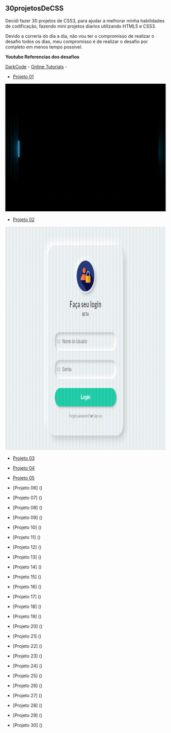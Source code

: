 ## 30projetosDeCSS

Decidi fazer 30 projetos de CSS3, para ajudar a melhorar minha habilidades de codificação, fazendo mini projetos diarios utilizando HTML5 e CSS3.

Devido a correria do dia a dia, não vou ter o compromisso de realizar o desafio
todos os dias, meu compromisso é de realizar o desafio por completo em menos tempo possível.

**Youtube Referencias dos desafios**

 [DarkCode](https://www.youtube.com/channel/UCD3KVjbb7aq2OiOffuungzw) - 
 [Online Tutorials](https://www.youtube.com/channel/UCbwXnUipZsLfUckBPsC7Jog) -

 - [Projeto 01](https://github.com/glauberbandeira/30projetosCSS/tree/master/01)
 <img src="https://github.com/glauberbandeira/30projetosCSS/blob/master/images/01.gif" width="700" height="400">
 
 - [Projeto 02](https://github.com/glauberbandeira/30projetosCSS/tree/master/02)
 <img src="https://github.com/glauberbandeira/30projetosCSS/blob/master/02/login.gif" width="800" height="700">

 - [Projeto 03](https://github.com/glauberbandeira/30projetosCSS/tree/master/03) 
 
 - [Projeto 04](https://github.com/glauberbandeira/30projetosCSS/tree/master/04)
 
 - [Projeto 05](https://github.com/glauberbandeira/30projetosCSS/tree/master/05)
 
 - [Projeto 06] ()
 - [Projeto 07] ()
 - [Projeto 08] ()
 - [Projeto 09] ()
 - [Projeto 10] ()
 - [Projeto 11] ()
 - [Projeto 12] ()
 - [Projeto 13] ()
 - [Projeto 14] ()
 - [Projeto 15] ()
 - [Projeto 16] ()
 - [Projeto 17] ()
 - [Projeto 18] ()
 - [Projeto 19] ()
 - [Projeto 20] ()
 - [Projeto 21] ()
 - [Projeto 22] ()
 - [Projeto 23] ()
 - [Projeto 24] ()
 - [Projeto 25] ()
 - [Projeto 26] ()
 - [Projeto 27] ()
 - [Projeto 28] ()
 - [Projeto 29] ()
 - [Projeto 30] ()

